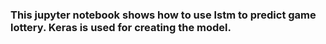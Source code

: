 ### This jupyter notebook shows how to use lstm to predict game lottery. Keras is used for creating the model.
